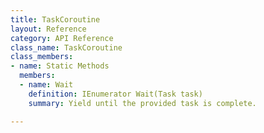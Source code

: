 ```yaml
---
title: TaskCoroutine
layout: Reference
category: API Reference
class_name: TaskCoroutine
class_members:
- name: Static Methods
  members:
  - name: Wait
    definition: IEnumerator Wait(Task task)
    summary: Yield until the provided task is complete.

---
```

